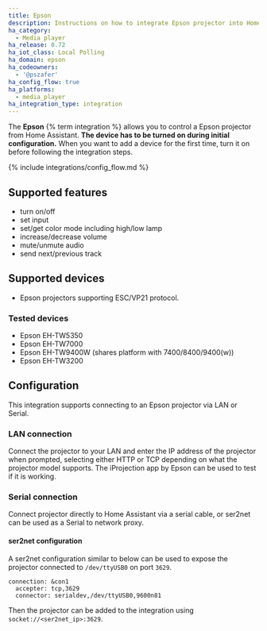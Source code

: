 ```yaml
---
title: Epson
description: Instructions on how to integrate Epson projector into Home Assistant.
ha_category:
  - Media player
ha_release: 0.72
ha_iot_class: Local Polling
ha_domain: epson
ha_codeowners:
  - '@pszafer'
ha_config_flow: true
ha_platforms:
  - media_player
ha_integration_type: integration
---
```


The **Epson** {% term integration %} allows you to control a Epson projector from Home Assistant.
**The device has to be turned on during initial configuration.**
When you want to add a device for the first time, turn it on before following the integration steps.

{% include integrations/config_flow.md %}

## Supported features

- turn on/off
- set input
- set/get color mode including high/low lamp
- increase/decrease volume
- mute/unmute audio
- send next/previous track

## Supported devices

- Epson projectors supporting ESC/VP21 protocol.

### Tested devices

- Epson EH-TW5350
- Epson EH-TW7000
- Epson EH-TW9400W (shares platform with 7400/8400/9400(w))
- Epson EH-TW3200

## Configuration

This integration supports connecting to an Epson projector via LAN or Serial.

### LAN connection

Connect the projector to your LAN and enter the IP address of the projector when prompted, selecting either HTTP or TCP depending on what the projector model supports.
The iProjection app by Epson can be used to test if it is working.

### Serial connection

Connect projector directly to Home Assistant via a serial cable, or ser2net can be used as a Serial to network proxy.

#### ser2net configuration

A ser2net configuration similar to below can be used to expose the projector connected to `/dev/ttyUSB0` on port `3629`.

```text
connection: &con1
  accepter: tcp,3629
  connector: serialdev,/dev/ttyUSB0,9600n81
```

Then the projector can be added to the integration using  `socket://<ser2net_ip>:3629`.

